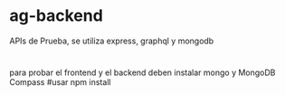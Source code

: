 # ag-backend
APIs de Prueba, se utiliza express, graphql y mongodb
#
para probar el frontend y el backend deben instalar mongo y MongoDB Compass
#usar npm install
